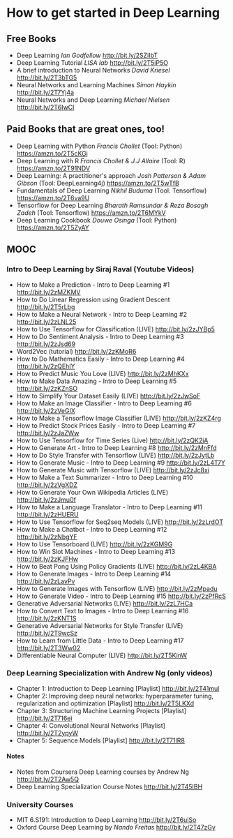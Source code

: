 # How to get started in Deep Learning

## Free Books
* Deep Learning _Ian Godfellow_ http://bit.ly/2SZiIbT
* Deep Learning Tutorial _LISA lab_ http://bit.ly/2T5iP5O
* A brief introduction to Neural Networks _David Kriesel_ http://bit.ly/2T3bTG5
* Neural Networks and Learning Machines _Simon Haykin_ http://bit.ly/2T7Yj4a
* Neural Networks and Deep Learning _Michael Nielsen_   http://bit.ly/2T6IwCI

## Paid Books that are great ones, too!
* Deep Learning with Python _Francis Chollet_ (Tool: Python) https://amzn.to/2T5cKGj
* Deep Learning with R _Francis Chollet & J.J Allaire_ (Tool: R) https://amzn.to/2T91NDV
* Deep Learning: A practitioner's approach _Josh Patterson & Adam Gibson_ (Tool: DeepLearning4j)  https://amzn.to/2T5wTfB
* Fundamentals of Deep Learning _Nikhil Buduma_ (Tool: Tensorflow) https://amzn.to/2T6va9U
* Tensorflow for Deep Learning _Bharath Ramsundar & Reza Bosagh Zadeh_ (Tool: Tensorflow) https://amzn.to/2T6MYkV
* Deep Learning Cookbook _Douwe Osinga_ (Tool: Python) https://amzn.to/2T5ZyAY

## MOOC
### Intro to Deep Learning by Siraj Raval (Youtube Videos)
* How to Make a Prediction - Intro to Deep Learning #1 http://bit.ly/2zMZKMV
* How to Do Linear Regression using Gradient Descent http://bit.ly/2T5rLbg
* How to Make a Neural Network - Intro to Deep Learning #2 http://bit.ly/2zLNL25
* How to Use Tensorflow for Classification (LIVE)  http://bit.ly/2zJYBp5
* How to Do Sentiment Analysis - Intro to Deep Learning #3 http://bit.ly/2zJsd69
* Word2Vec (tutorial) http://bit.ly/2zKMoR6
* How to Do Mathematics Easily - Intro to Deep Learning #4 http://bit.ly/2zQEhlY
* How to Predict Music You Love (LIVE) http://bit.ly/2zMhKXx
* How to Make Data Amazing - Intro to Deep Learning #5 http://bit.ly/2zKZnSO
* How to Simplify Your Dataset Easily (LIVE) http://bit.ly/2zJwSoF
* How to Make an Image Classifier - Intro to Deep Learning #6 http://bit.ly/2zVeGIX
* How to Make a Tensorflow Image Classifier (LIVE) http://bit.ly/2zKZ4rg
* How to Predict Stock Prices Easily - Intro to Deep Learning #7 http://bit.ly/2zJaZWw
* How to Use Tensorflow for Time Series (Live) http://bit.ly/2zQK2jA
* How to Generate Art - Intro to Deep Learning #8 http://bit.ly/2zMnFfd
* How to Do Style Transfer with Tensorflow (LIVE) http://bit.ly/2zJytLb
* How to Generate Music - Intro to Deep Learning #9 http://bit.ly/2zL4T7Y
* How to Generate Music with Tensorflow (LIVE) http://bit.ly/2zJc8xi
* How to Make a Text Summarizer - Intro to Deep Learning #10 http://bit.ly/2zVgXDZ
* How to Generate Your Own Wikipedia Articles (LIVE) http://bit.ly/2zJmu0f
* How to Make a Language Translator - Intro to Deep Learning #11 http://bit.ly/2zHUERU
* How to Use Tensorflow for Seq2seq Models (LIVE) http://bit.ly/2zLrdOT
* How to Make a Chatbot - Intro to Deep Learning #12 http://bit.ly/2zNbgYF
* How to Use Tensorboard (LIVE) http://bit.ly/2zKGM9G
* How to Win Slot Machines - Intro to Deep Learning #13 http://bit.ly/2zKJFHw
* How to Beat Pong Using Policy Gradients (LIVE) http://bit.ly/2zL4KBA
* How to Generate Images - Intro to Deep Learning #14 http://bit.ly/2zLavPv
* How to Generate Images with Tensorflow (LIVE) http://bit.ly/2zMpadu
* How to Generate Video - Intro to Deep Learning #15 http://bit.ly/2zPfRcS
* Generative Adversarial Networks (LIVE) http://bit.ly/2zL7HCa
* How to Convert Text to Images - Intro to Deep Learning #16 http://bit.ly/2zKNT1S
* Generative Adversarial Networks for Style Transfer (LIVE) http://bit.ly/2T9wcSz
* How to Learn from Little Data - Intro to Deep Learning #17 http://bit.ly/2T3Ww02
* Differentiable Neural Computer (LIVE) http://bit.ly/2T5KinW

### Deep Learning Specialization with Andrew Ng (only videos)
* Chapter 1: Introduction to Deep Learning [Playlist] http://bit.ly/2T41mul
* Chapter 2: Improving deep neural networks: hyperparameter tuning, regularization and optimization [Playlist] http://bit.ly/2T5LKXd
* Chapter 3: Structuring Machine Learning Projects [Playlist] http://bit.ly/2T716ei
* Chapter 4: Convolutional Neural Networks [Playlist] http://bit.ly/2T2ypyW
* Chapter 5: Sequence Models [Playlist] http://bit.ly/2T71IR8
#### Notes 
* Notes from Coursera Deep Learning courses by Andrew Ng http://bit.ly/2T2Aw5Q
* Deep Learning Specialization Course Notes http://bit.ly/2T45IBH

### University Courses
* MIT 6.S191: Introduction to Deep Learning http://bit.ly/2T6uiSo
* Oxford Course Deep Learning by _Nando Freitas_ http://bit.ly/2T47zGy

